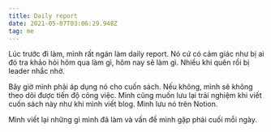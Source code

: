 ```yaml
---
title: Daily report
date: 2021-05-07T03:06:29.948Z
tag: me
---
```

Lúc trước đi làm, mình rất ngán làm daily report. Nó cứ có cảm giác như bị ai đó tra khảo hỏi hôm qua làm gì, hôm nay sẽ làm gì. Nhiều khi quên rồi bị leader nhắc nhở. 

Bây giờ mình phải áp dụng nó cho cuốn sách. Nếu không, mình sẽ không theo dõi được tiến độ công việc. Mình cũng muốn lưu lại trải nghiệm khi viết cuốn sách này như khi mình viết blog. Mình lưu nó trên Notion.

Mình viết lại những gì mình đã làm và vấn đề mình gặp phải cuối mỗi ngày.